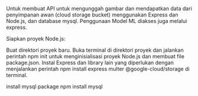 Untuk membuat API untuk mengunggah gambar dan mendapatkan data dari penyimpanan awan (cloud storage bucket) menggunakan Express dan Node.js, dan database mysql.
Penggunaan Model ML diakses juga melalui express.

Siapkan proyek Node.js:

Buat direktori proyek baru.
Buka terminal di direktori proyek dan jalankan perintah npm init untuk menginisialisasi proyek Node.js dan membuat file package.json.
Instal Express dan library lain yang diperlukan dengan menjalankan perintah npm install express multer @google-cloud/storage di terminal.




install mysql package 
npm install mysql





